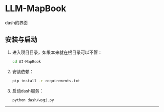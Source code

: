 # LLM-MapBook

dash的界面



## 安装与启动


1. 进入项目目录，如果本来就在根目录可以不管：
   ```sh
   cd AI-MapBook
   ```

2. 安装依赖：
   ```sh
   pip install -r requirements.txt
   ```

3. 启动dash服务：
   ```sh
   python dash/wsgi.py
   ```




---
